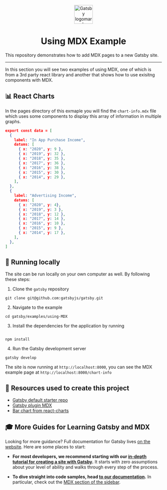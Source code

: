 <p align="center">
  <a href="https://www.gatsbyjs.org">
    <img alt="Gatsby logomark" src="https://www.gatsbyjs.org/monogram.svg" width="60" />
  </a>
</p>
<h1 align="center">
  Using MDX Example 
</h1>

This repository demonstrates how to add MDX pages to a new Gatsby site.

---

In this section you will see two examples of using MDX, one of which is from a 3rd party react library and another that shows how to use exisitng components with MDX.

## 📊 React Charts

In the pages directory of this exmaple you will find the `chart-info.mdx` file which uses some components to display this array of information in multiple graphs.

```JSON
export const data = [
  {
    label: "In App Purchase Income",
    datums: [
      { x: "2020", y: 9 },
      { x: "2019", y: 32 },
      { x: "2018", y: 35 },
      { x: "2017", y: 36 },
      { x: "2016", y: 38 },
      { x: "2015", y: 30 },
      { x: "2014", y: 29 },
    ],
  },
  {
    label: "Advertising Income",
    datums: [
      { x: "2020", y: 4},
      { x: "2019", y: 3 },
      { x: "2018", y: 12 },
      { x: "2017", y: 14 },
      { x: "2016", y: 10 },
      { x: "2015", y: 9 },
      { x: "2014", y: 17 },
    ],
  },
]
```

## 🔧 Running locally

The site can be run locally on your own computer as well. By following these steps:

1.  Clone the `gatsby` repository

```shell
git clone git@github.com:gatsbyjs/gatsby.git
```

2.  Navigate to the example

```shell
cd gatsby/examples/using-MDX
```

3.  Install the dependencies for the application by running

```shell

npm install

```

4.  Run the Gatsby development server

```shell
gatsby develop
```

The site is now running at `http://localhost:8000`, you can see the MDX example page at `http://localhost:8000/chart-info`

## 🧰 Resources used to create this project

- [Gatsby default starter repo](https://github.com/gatsbyjs/gatsby-starter-default)
- [Gatsby plugin MDX](https://www.gatsbyjs.org/packages/gatsby-plugin-mdx/)
- [Bar chart from react-charts](https://react-charts.js.org/examples/bar)

## 🎓 More Guides for Learning Gatsby and MDX

Looking for more guidance? Full documentation for Gatsby lives [on the website](https://www.gatsbyjs.org/). Here are some places to start:

- **For most developers, we recommend starting with our [in-depth tutorial for creating a site with Gatsby](https://www.gatsbyjs.org/tutorial/).** It starts with zero assumptions about your level of ability and walks through every step of the process.

- **To dive straight into code samples, head [to our documentation](https://www.gatsbyjs.org/docs/).** In particular, check out the [MDX section of the sidebar](https://www.gatsbyjs.org/docs/mdx/).
